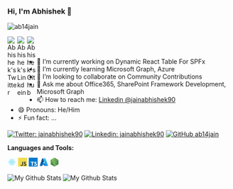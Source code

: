 ### Hi, I'm Abhishek 👋

<p align="left"> <img src="https://komarev.com/ghpvc/?username=ab14jain&label=Views&color=green&style=plastic" alt="ab14jain" /> </p>

<a href="https://twitter.com/jainabhishek90" target="_blank">
  <img align="left" alt="Abhishek's Twitter" width="22px" src="https://cdn.jsdelivr.net/npm/simple-icons@v3/icons/twitter.svg" />
</a>
<a href="https://www.linkedin.com/in/jainabhishek90/" target="_blank">
  <img align="left" alt="Abhishek's Linkdein" width="22px" src="https://cdn.jsdelivr.net/npm/simple-icons@v3/icons/linkedin.svg" />
</a>
<a href="https://github.com/ab14jain" target="_blank">
  <img align="left" alt="Abhishek's Github" width="22px" src="https://cdn.jsdelivr.net/npm/simple-icons@v3/icons/github.svg" />
</a>


<br/>
<br/>

- 🔭 I’m currently working on Dynamic React Table For SPFx
- 🌱 I’m currently learning Microsoft Graph, Azure
- 👯 I’m looking to collaborate on Community Contributions
- 💬 Ask me about Office365, SharePoint Framework Development, Microsoft Graph
- 📫 How to reach me: [Linkedin @jainabhishek90](https://www.linkedin.com/in/jainabhishek90/)
- 😄 Pronouns: He/Him
- ⚡ Fun fact: ...

[![Twitter: jainabhishek90](https://img.shields.io/twitter/follow/jainabhishek24?style=social)](https://twitter.com/jainabhishek90)
[![Linkedin: jainabhishek90](https://img.shields.io/badge/-ab14jain-blue?style=flat-square&logo=Linkedin&logoColor=white&link=https://www.linkedin.com/in/jainabhishek90/)](https://www.linkedin.com/in/jainabhishek90/)
[![GitHub ab14jain](https://img.shields.io/github/followers/ab14jain?label=follow&style=social)](https://github.com/ab14jain)

**Languages and Tools:**  

<code><img height="20" src="https://raw.githubusercontent.com/github/explore/80688e429a7d4ef2fca1e82350fe8e3517d3494d/topics/react/react.png"></code>
<code><img height="20" src="https://raw.githubusercontent.com/github/explore/80688e429a7d4ef2fca1e82350fe8e3517d3494d/topics/javascript/javascript.png"></code>
<code><img height="20" src="https://raw.githubusercontent.com/github/explore/80688e429a7d4ef2fca1e82350fe8e3517d3494d/topics/typescript/typescript.png"></code>
<code><img height="20" src="https://raw.githubusercontent.com/github/explore/80688e429a7d4ef2fca1e82350fe8e3517d3494d/topics/azure/azure.png"></code>
<code><img height="20" src="https://raw.githubusercontent.com/github/explore/80688e429a7d4ef2fca1e82350fe8e3517d3494d/topics/nodejs/nodejs.png"></code>  


![My Github Stats](https://github-readme-stats.vercel.app/api/top-langs/?username=ab14jain&hide_langs_below=1&show_icons=true)
![My Github Stats](https://github-readme-stats.vercel.app/api?username=ab14jain&show_icons=true)
